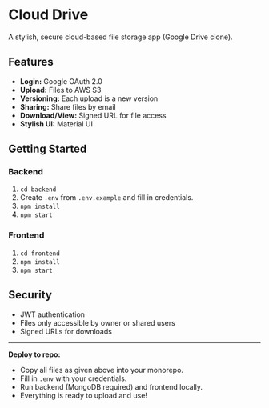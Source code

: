 # Cloud Drive

A stylish, secure cloud-based file storage app (Google Drive clone).

## Features

- **Login:** Google OAuth 2.0
- **Upload:** Files to AWS S3
- **Versioning:** Each upload is a new version
- **Sharing:** Share files by email
- **Download/View:** Signed URL for file access
- **Stylish UI:** Material UI

## Getting Started

### Backend
1. `cd backend`
2. Create `.env` from `.env.example` and fill in credentials.
3. `npm install`
4. `npm start`

### Frontend
1. `cd frontend`
2. `npm install`
3. `npm start`

## Security
- JWT authentication
- Files only accessible by owner or shared users
- Signed URLs for downloads

---

**Deploy to repo:**  
- Copy all files as given above into your monorepo.
- Fill in `.env` with your credentials.
- Run backend (MongoDB required) and frontend locally.
- Everything is ready to upload and use!
